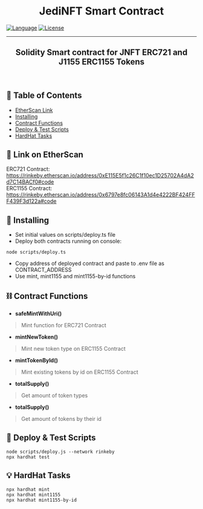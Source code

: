 
<h1 align="center"><b>JediNFT Smart Contract</b></h3>

<div align="left">


[![Language](https://img.shields.io/badge/language-solidity-orange.svg)]()
[![License](https://img.shields.io/badge/license-MIT-blue.svg)](LICENSE.md)

</div>

---

<p align="center"><h2 align="center"><b>Solidity Smart contract for JNFT ERC721 and J1155 ERC1155 Tokens
    </h2></b><br> 
</p>

## 📝 Table of Contents

- [EtherScan Link](#etherscan)
- [Installing](#install)
- [Contract Functions](#functions)
- [Deploy & Test Scripts](#scripts)
- [HardHat Tasks](#tasks)

## 🚀 Link on EtherScan <a name = "etherscan"></a>
ERC721 Contract: <br>
https://rinkeby.etherscan.io/address/0xE115E5f1c26C1f10ec1D25702A4dA2d7C14BACf0#code<br>
ERC1155 Contract: <br>
https://rinkeby.etherscan.io/address/0x6797e8fc06143A1d4e4222BF424FFF439F3d122a#code<br>



## 🚀 Installing <a name = "install"></a>
- Set initial values on scripts/deploy.ts file
- Deploy both contracts running on console:
```shell
node scripts/deploy.ts
```
- Copy address of deployed contract and paste to .env file as CONTRACT_ADDRESS
- Use mint, mint1155 and mint1155-by-id functions




## ⛓️ Contract Functions <a name = "functions"></a>

- **safeMintWithUri()**
>Mint function for ERC721 Contract

- **mintNewToken()**
>Mint new token type on ERC1155 Contract

- **mintTokenById()**
>Mint existing tokens by id on ERC1155 Contract

- **totalSupply()**
>Get amount of token types<br>


- **totalSupply()**
>Get amount of tokens by their id<br>




## 🎈 Deploy & Test Scripts <a name = "scripts"></a>

```shell
node scripts/deploy.js --network rinkeby
npx hardhat test
```


## 💡 HardHat Tasks <a name = "tasks"></a>


```shell
npx hardhat mint
npx hardhat mint1155
npx hardhat mint1155-by-id
```
```


